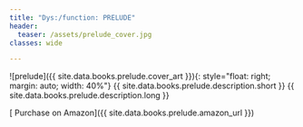```yaml
---
title: "Dys:/function: PRELUDE"
header:
  teaser: /assets/prelude_cover.jpg
classes: wide

---
```


![prelude]({{ site.data.books.prelude.cover_art }}){: style="float: right; margin: auto; width: 40%"}
{{ site.data.books.prelude.description.short }}
{{ site.data.books.prelude.description.long }}

[<i class='fa fa-shopping-cart'></i> Purchase on Amazon]({{ site.data.books.prelude.amazon_url }})
